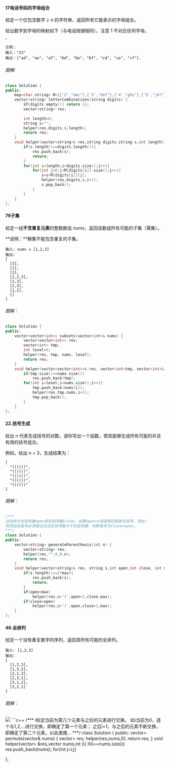 #### 17电话号码的字母组合

给定一个仅包含数字 `2-9` 的字符串，返回所有它能表示的字母组合。

给出数字到字母的映射如下（与电话按键相同）。注意 1 不对应任何字母。

<img src="https://assets.leetcode-cn.com/aliyun-lc-upload/original_images/17_telephone_keypad.png" style="zoom: 33%;" />

```
示例：
输入："23"
输出：["ad", "ae", "af", "bd", "be", "bf", "cd", "ce", "cf"].
```

###### 题解:

```c++
class Solution {
public:
    map<char,string> M={{'2',"abc"},{'3',"def"},{'4',"ghi"},{'5',"jkl"},{'6',"mno"},{'7',"pqrs"},{'8',"tuv"},{'9',"wxyz"}};
    vector<string> letterCombinations(string digits) {
        if(digits.empty()) return {};
        vector<string> res;
        
        int length=0;
        string s="";
        helper(res,digits,s,length);
        return res;
    }
    void helper(vector<string>& res,string digits,string s,int length){
        if(s.length()==digits.length()){
            res.push_back(s);
            return;
        }
        for(int i=length;i<digits.size();i++){
            for(int j=0;j<M[digits[i]].size();j++){
                s=s+M[digits[i]][j];
                helper(res,digits,s,i+1);
                s.pop_back();
            }
        }
    }
};
```



#### 79子集

给定一组**不含重复元素**的整数数组 *nums*，返回该数组所有可能的子集（幂集）。

**说明：**解集不能包含重复的子集。

```
输入: nums = [1,2,3]
输出:
[
  [3],
  [1],
  [2],
  [1,2,3],
  [1,3],
  [2,3],
  [1,2],
  []
]
```

###### 题解：

```c++
class Solution {
public:
    vector<vector<int>> subsets(vector<int>& nums) {
        vector<vector<int>> res;
        vector<int> tmp;
        int level=0;
        helper(res, tmp, nums, level);
        return res;
    }
    void helper(vector<vector<int>>& res, vector<int>tmp, vector<int>& nums, int level){
        if(tmp.size()<=nums.size())
            res.push_back(tmp);
        for(int i=level;i<nums.size();i++){
            tmp.push_back(nums[i]);
            helper(res,tmp,nums,i+1);
            tmp.pop_back();
        }
    }
};
```

#### 22.括号生成

给出 n 代表生成括号的对数，请你写出一个函数，使其能够生成所有可能的并且有效的括号组合。

例如，给出 n = 3，生成结果为：
```
[
  "((()))",
  "(()())",
  "(())()",
  "()(())",
  "()()()"
]
```

###### 题解：

```c++
/***
分别统计左括号数open和右括号数close，如果open<n则说明还能放左括号，添加；
而添加右括号必须保证左边左括号数大于右括号数，判断条件为close<open。
***/
class Solution {
public:
    vector<string> generateParenthesis(int n) {
        vector<string> res;
        helper(res,"",0,0,n);
        return res;
    }
    void helper(vector<string>& res, string s,int open,int close, int max){
        if(s.length()==2*max){
            res.push_back(s);
            return;
        }
        if(open<max)
            helper(res,s+'(',open+1,close,max);
        if(close<open)
            helper(res,s+')',open,close+1,max);
    }
};
```


#### 46.全排列

给定一个没有重复数字的序列，返回其所有可能的全排列。
```
输入: [1,2,3]
输出:
[
  [1,2,3],
  [1,3,2],
  [2,1,3],
  [2,3,1],
  [3,1,2],
  [3,2,1]
]
```

###### 题解：
<img src="https://pic.leetcode-cn.com/561e67d343f2ca828644095a67f39694628b730dfffa24b52af9cbc6e011f134-46-1.png" />
```c++
/***
i标定当前为第几个元素与之后的元素进行交换。
如i当前为0，逐个与1,2,...进行交换，即确定了第一个元素；
之后i=1，与之后的元素不断交换，即确定了第二个元素，以此类推...
***/
class Solution {
public:
    vector<vector<int>> permute(vector<int>& nums) {
        vector<vector<int>> res;
        helper(res,nums,0);
        return res;
    }
    void helper(vector<vector<int>> &res,vector<int> nums,int i){
        if(i==nums.size())
            res.push_back(nums);
            for(int j=i;j<nums.size();j++){
                swap(nums[i],nums[j]);
                helper(res,nums,i+1);
                swap(nums[i],nums[j]);
            }
        
    }
};
```

